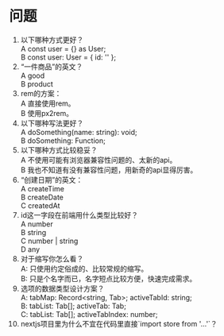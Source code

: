 # 问题

1. 以下哪种方式更好？\
   A const user = {} as User;\
   B const user: User = { id: '' };
2. “一件商品”的英文？\
   A good\
   B product
3. rem的方案：\
   A 直接使用rem。\
   B 使用px2rem。
4. 以下哪种写法更好？\
   A doSomething(name: string): void;\
   B doSomething: Function;
5. 以下哪种方式比较稳妥？\
   A 不使用可能有浏览器兼容性问题的、太新的api。\
   B 我也不知道有没有兼容性问题，用新奇的api显得厉害。
6. “创建日期”的英文：\
   A createTime\
   B createDate\
   C createdAt
7. id这一字段在前端用什么类型比较好？\
   A number\
   B string\
   C number | string\
   D any
8. 对于缩写你怎么看？\
   A: 只使用约定俗成的、比较常规的缩写。\
   B: 只是个名字而已，名字短点比较方便，快速完成需求。
9. 选项的数据类型设计方案？\
   A: tabMap: Record\<string, Tab>; activeTabId: string;\
   B: tabList: Tab\[]; activeTab: Tab;\
   C: tabList: Tab\[]; activeTabIndex: number;
10. nextjs项目里为什么不宜在代码里直接\`import store from '...'\`？&#x20;
